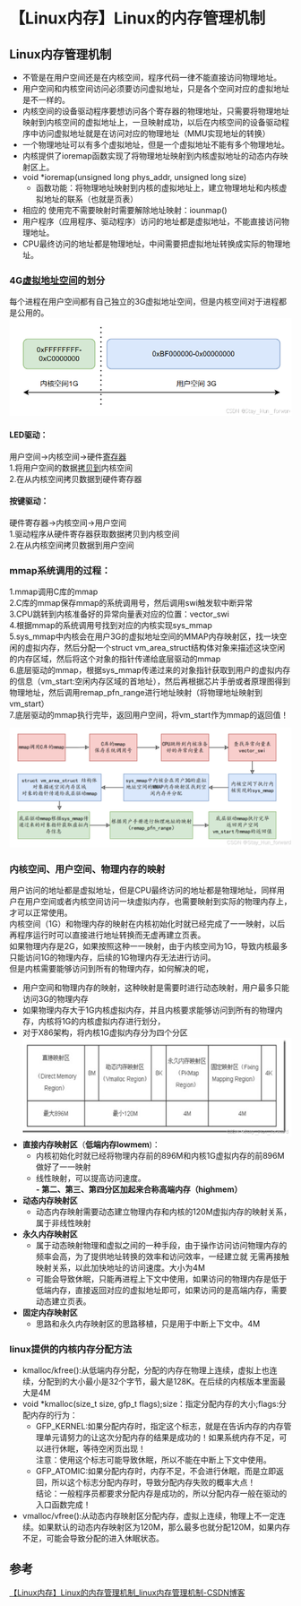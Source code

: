 # 【Linux内存】Linux的内存管理机制

## Linux内存管理机制

-   不管是在用户空间还是在内核空间，程序代码一律不能直接访问物理地址。
-   用户空间和内核空间访问必须要访问虚拟地址，只是各个空间对应的虚拟地址是不一样的。
-   内核空间的设备驱动程序要想访问各个寄存器的物理地址，只需要将物理地址映射到内核空间的虚拟地址上，一旦映射成功，以后在内核空间的设备驱动程序中访问虚拟地址就是在访问对应的物理地址（MMU实现地址的转换）
-   一个物理地址可以有多个虚拟地址，但是一个虚拟地址不能有多个物理地址。
-   内核提供了ioremap函数实现了将物理地址映射到内核虚拟地址的动态内存映射区上。
-   void \*ioremap(unsigned long phys\_addr, unsigned long size)
    -   函数功能：将物理地址映射到内核的虚拟地址上，建立物理地址和内核虚拟地址的联系（也就是页表）
-   相应的 使用完不需要映射时需要解除地址映射：iounmap()
-   用户程序（应用程序、驱动程序）访问的地址都是虚拟地址，不能直接访问物理地址。
-   CPU最终访问的地址都是物理地址，中间需要把虚拟地址转换成实际的物理地址。

### 4G[虚拟地址空间](https://so.csdn.net/so/search?q=%E8%99%9A%E6%8B%9F%E5%9C%B0%E5%9D%80%E7%A9%BA%E9%97%B4&spm=1001.2101.3001.7020)的划分

每个进程在用户空间都有自己独立的3G虚拟地址空间，但是内核空间对于进程都是公用的。  
![在这里插入图片描述](image/4888c2c3594e42a69fb077b98b65020c.png)

#### LED驱动：

用户空间->内核空间->硬件[寄存器](https://so.csdn.net/so/search?q=%E5%AF%84%E5%AD%98%E5%99%A8&spm=1001.2101.3001.7020)  
1.将用户空间的数据[拷贝到](https://so.csdn.net/so/search?q=%E6%8B%B7%E8%B4%9D%E5%88%B0&spm=1001.2101.3001.7020)内核空间  
2.在从内核空间拷贝数据到硬件寄存器

#### 按键驱动：

硬件寄存器->内核空间->用户空间  
1.驱动程序从硬件寄存器获取数据拷贝到内核空间  
2.在从内核空间拷贝数据到用户空间

### mmap系统调用的过程：


1.mmap调用C库的mmap  
2.C库的mmap保存mmap的系统调用号，然后调用swi触发软中断异常  
3.CPU跳转到内核准备好的异常向量表对应的位置：vector\_swi  
4.根据mmap的系统调用号找到对应的内核实现sys\_mmap  
5.sys\_mmap中内核会在用户3G的虚拟地址空间的MMAP内存映射区，找一块空闲的虚拟内存，然后分配一个struct vm\_area\_struct结构体对象来描述这块空闲的内存区域，然后将这个对象的指针传递给底层驱动的mmap  
6.底层驱动的mmap，根据sys\_mmap传递过来的对象指针获取到用户的虚拟内存的信息（vm\_start:空闲内存区域的首地址），然后再根据芯片手册或者原理图得到物理地址，然后调用remap\_pfn\_range进行地址映射（将物理地址映射到vm\_start）  
7.底层驱动的mmap执行完毕，返回用户空间，将vm\_start作为mmap的返回值！

![在这里插入图片描述](image/31234025b8df49d4ad502e4e2491e6af.png)

### 内核空间、用户空间、物理内存的映射

用户访问的地址都是虚拟地址，但是CPU最终访问的地址都是物理地址，同样用户在用户空间或者内核空间访问一块虚拟内存，也需要映射到实际的物理内存上，才可以正常使用。  
内核空间（1G）和物理内存的映射在内核初始化时就已经完成了一一映射，以后再程序运行时可以直接进行地址转换而无虚再建立页表。  
如果物理内存是2G，如果按照这种一一映射，由于内核空间为1G，导致内核最多只能访问1G的物理内存，后续的1G物理内存无法进行访问。  
但是内核需要能够访问到所有的物理内存，如何解决的呢，

-   用户空间和物理内存的映射，这种映射是需要时进行动态映射，用户最多只能访问3G的物理内存
-   如果物理内存大于1G内核虚拟内存，并且内核要求能够访问到所有的物理内存，内核将1G的内核虚拟内存进行划分，
-   对于X86架构，将内核1G虚拟内存分为四个分区  
    ![在这里插入图片描述](image/ccf98c49a9a84b50bcdd2b60213e8664.png)
-   **直接内存映射区**（**低端内存lowmem**)：
    -   内核初始化时就已经将物理内存前的896M和内核1G虚拟内存的前896M做好了一一映射
    -   线性映射，可以提高访问速度。  
        **\- 第二、第三、第四分区加起来合称高端内存（highmem）**
-   **动态内存映射区**
    -   动态内存映射需要动态建立物理内存和内核的120M虚拟内存的映射关系，属于非线性映射
-   **永久内存映射区**
    -   属于动态映射物理和虚拟之间的一种手段，由于操作访问访问物理内存的频率会高，为了提供地址转换的效率和访问效率，一经建立就 无需再接触映射关系，以此加快地址的访问速度。大小为4M
    -   可能会导致休眠，只能再进程上下文中使用，如果访问的物理内存是低于低端内存，直接返回对应的虚拟地址即可，如果访问的是高端内存，需要动态建立页表。
-   **固定内存映射区**
    -   思路和永久内存映射区的思路移植，只是用于中断上下文中。4M

### linux提供的内核内存分配方法

-   kmalloc/kfree():从低端内存分配，分配的内存在物理上连续，虚拟上也连续，分配到的大小最小是32个字节，最大是128K。在后续的内核版本里面最大是4M
-   void \*kmalloc(size\_t size, gfp\_t flags);size：指定分配内存的大小;flags:分配内存的行为：
    -   GFP\_KERNEL:如果分配内存时，指定这个标志，就是在告诉内存的内存管理单元请努力的让这次分配内存的结果是成功的！如果系统内存不足，可以进行休眠，等待空闲页出现！  
        注意：使用这个标志可能导致休眠，所以不能在中断上下文中使用。
    -   GFP\_ATOMIC:如果分配内存时，内存不足，不会进行休眠，而是立即返回，所以这个标志分配内存时，导致分配内存失败的概率大点！  
        结论：一般程序员都要求分配内存是成功的，所以分配内存一般在驱动的入口函数完成！
-   vmalloc/vfree():从动态内存映射区分配内存，虚拟上连续，物理上不一定连续。如果默认的动态内存映射区为120M，那么最多也就分配120M，如果内存不足，可能会导致分配的进入休眠状态。



## 参考

[【Linux内存】Linux的内存管理机制_linux内存管理机制-CSDN博客](https://blog.csdn.net/Stay_Hun_forward/article/details/141712964?spm=1001.2014.3001.5506)